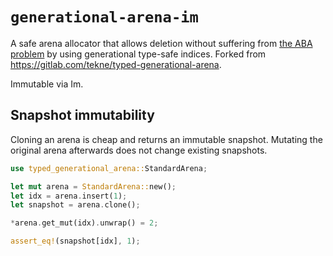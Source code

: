 # `generational-arena-im`

A safe arena allocator that allows deletion without suffering from [the ABA
problem](https://en.wikipedia.org/wiki/ABA_problem) by using generational type-safe
indices. Forked from https://gitlab.com/tekne/typed-generational-arena.

Immutable via Im.

## Snapshot immutability

Cloning an arena is cheap and returns an immutable snapshot. Mutating the
original arena afterwards does not change existing snapshots.

```rust
use typed_generational_arena::StandardArena;

let mut arena = StandardArena::new();
let idx = arena.insert(1);
let snapshot = arena.clone();

*arena.get_mut(idx).unwrap() = 2;

assert_eq!(snapshot[idx], 1);
```

